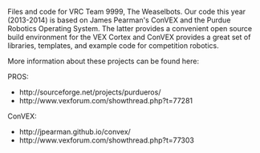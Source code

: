 Files and code for VRC Team 9999, The Weaselbots. Our code this year (2013-2014) is based on James Pearman's ConVEX and the Purdue Robotics Operating System. The latter provides a convenient open source build environment for the VEX Cortex and ConVEX provides a great set of libraries, templates, and example code for competition robotics.

More information about these projects can be found here:

PROS:
<ul>
<li>http://sourceforge.net/projects/purdueros/</li>
<li>http://www.vexforum.com/showthread.php?t=77281</li>
</ul>

ConVEX:
<ul>
<li>http://jpearman.github.io/convex/</li>
<li>http://www.vexforum.com/showthread.php?t=77303</li>
</ul>
